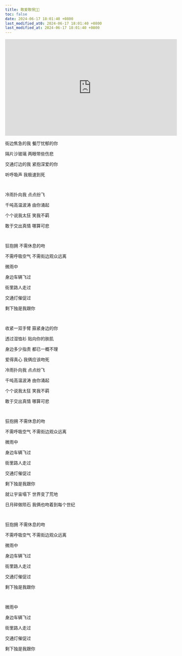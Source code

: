 ```yaml
---
title: 敢爱敢恨💃🕺
toc: false
date: 2024-06-17 18:01:40 +0800
last_modified_at0: 2024-06-17 18:01:40 +0800
last_modified_at: 2024-06-17 18:01:40 +0800
---
```


<iframe class="iframe--video" width="560" height="315" src="https://www.youtube.com/embed/lwwuax3t5BA?si=e9q8nK0kE2xtDdPn" title="YouTube video player" frameborder="0" allow="accelerometer; autoplay; clipboard-write; encrypted-media; gyroscope; picture-in-picture; web-share" referrerpolicy="strict-origin-when-cross-origin" allowfullscreen></iframe>

<br>

街边焦急的我 餐厅忧郁的你

隔片沙玻璃 两眼带些伤悲

交通灯边的我 紧抱深爱的你

听呼吸声 我极速到死

<br>

冷雨扑向我 点点纷飞

千吨高温波涛 由你涌起

个个说我太狂 笑我不羁

敢于交出真情 哪算可悲

<br>

狂抱拥 不需休息的吻

不需呼吸空气 不需街边观众远离

微雨中

身边车辆飞过

街里路人走过

交通灯催促过

剩下独是我跟你

<br>

收紧一双手臂 箍紧身边的你

透过湿恤衫 贴向你的肤肌

身边多少指责 都已一概不理

爱得真心 我俩应该吻死

冷雨扑向我 点点纷飞

千吨高温波涛 由你涌起

个个说我太狂 笑我不羁

敢于交出真情 哪算可悲

<br>

狂抱拥 不需休息的吻

不需呼吸空气 不需街边观众远离

微雨中

身边车辆飞过

街里路人走过

交通灯催促过

剩下独是我跟你

就让宇宙塌下 世界变了荒地

日月碎做陨石 我俩也吻着到每个世纪

<br>

狂抱拥 不需休息的吻

不需呼吸空气 不需街边观众远离

微雨中

身边车辆飞过

街里路人走过

交通灯催促过

剩下独是我跟你

<br>

微雨中

身边车辆飞过

街里路人走过

交通灯催促过

剩下独是我跟你
